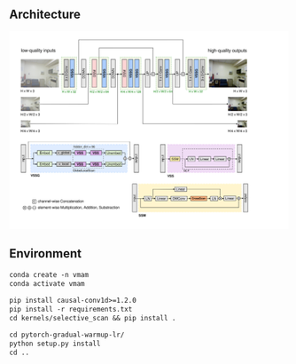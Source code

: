 ## Architecture
![Architecture](./focalnet.svg)


## Environment
~~~
conda create -n vmam
conda activate vmam
~~~

~~~
pip install causal-conv1d>=1.2.0
pip install -r requirements.txt
cd kernels/selective_scan && pip install .
~~~

~~~
cd pytorch-gradual-warmup-lr/
python setup.py install
cd ..
~~~